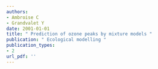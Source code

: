 ```yaml
---
authors: 
- Ambroise C 
- Grandvalet Y 
date: 2001-01-01
title: " Prediction of ozone peaks by mixture models "
publication: " Ecological modelling "
publication_types:
- 2
url_pdf: ''
---
```

